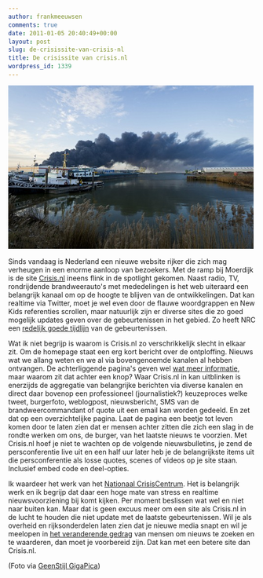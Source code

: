 ```yaml
---
author: frankmeeuwsen
comments: true
date: 2011-01-05 20:40:49+00:00
layout: post
slug: de-crisissite-van-crisis-nl
title: De crisissite van crisis.nl
wordpress_id: 1339
---
```


[![72390e56_14550499](../images/uploadimages/72390e56_14550499_thumb.jpg)](../images/uploadimages/72390e56_14550499.jpg)

 

Sinds vandaag is Nederland een nieuwe website rijker die zich mag verheugen in een enorme aanloop van bezoekers. Met de ramp bij Moerdijk is de site [Crisis.nl](http://Crisis.nl) ineens flink in de spotlight gekomen. Naast radio, TV, rondrijdende brandweerauto's met mededelingen is het web uiteraard een belangrijk kanaal om op de hoogte te blijven van de ontwikkelingen. Dat kan realtime via Twitter, moet je wel even door de flauwe woordgrappen en New Kids referenties scrollen, maar natuurlijk zijn er diverse sites die zo goed mogelijk updates geven over de gebeurtenissen in het gebied. Zo heeft NRC een [redelijk goede tijdlijn](http://www.nrc.nl/nieuws/2011/01/05/grote-brand-chemisch-bedrijf-moerdijk/) van de gebeurtenissen. 

 

Wat ik niet begrijp is waarom is Crisis.nl zo verschrikkelijk slecht in elkaar zit. Om de homepage staat een erg kort bericht over de ontploffing. Nieuws wat we allang weten en we al via bovengenoemde kanalen al hebben ontvangen. De achterliggende pagina's geven wel [wat meer informatie](http://crisis01.crisis.nl/nl/content/actueel/berichtgeving-op-datum.html), maar waarom zit dat achter een knop? Waar Crisis.nl in kan uitblinken is enerzijds de aggregatie van belangrijke berichten via diverse kanalen en direct daar bovenop een professioneel (journalistiek?) keuzeproces welke tweet, burgerfoto, weblogpost, nieuwsbericht, SMS van de brandweercommandant of quote uit een email kan worden gedeeld. En zet dat op een overzichtelijke pagina. Laat de pagina een beetje tot leven komen door te laten zien dat er mensen achter zitten die zich een slag in de rondte werken om ons, de burger, van het laatste nieuws te voorzien. Met Crisis.nl hoef je niet te wachten op de volgende nieuwsbulletins, je zend de persconferentie live uit en een half uur later heb je de belangrijkste items uit die persconferentie als losse quotes, scenes of videos op je site staan. Inclusief embed code en deel-opties.

 

Ik waardeer het werk van het [Nationaal CrisisCentrum](http://www.nationaalcrisiscentrum.nl/). Het is belangrijk werk en ik begrijp dat daar een hoge mate van stress en realtime nieuwsvoorziening bij komt kijken. Per moment beslissen wat wel en niet naar buiten kan. Maar dat is geen excuus meer om een site als Crisis.nl in de lucht te houden die niet update met de laatste gebeurtenissen. Wil je als overheid en rijksonderdelen laten zien dat je nieuwe media snapt en wil je meelopen in [het veranderende gedrag](http://www.inspirationoverload.nl/online-is-nu-belangrijker-nieuwskanaal-voor-j) van mensen om nieuws te zoeken en te waarderen, dan moet je voorbereid zijn. Dat kan met een betere site dan Crisis.nl. 

 

(Foto via [GeenStijl GigaPica](http://gigapica.geenstijl.nl/2011/01/chemical_fire_in_moerdijk_the.html))
